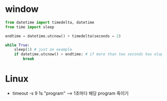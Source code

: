 # window
```python
from datetime import timedelta, datetime
from time import sleep

endtime = datetime.utcnow() + timedelta(seconds = 2)

while True:
    sleep(1) # just an example
    if datetime.utcnow() > endtime: # if more than two seconds has elapsed
        break
```
# Linux
* timeout -s 9 1s "program"
--> 1초마다 해당 program 죽이기
